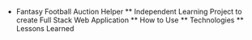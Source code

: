 * Fantasy Football Auction Helper
** Independent Learning Project to create Full Stack Web Application
** How to Use
** Technologies
** Lessons Learned

